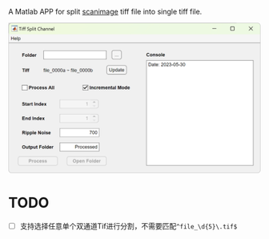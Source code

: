 
A Matlab APP for split [scanimage](https://docs.scanimage.org/) tiff file into single tiff file.

![image](./preview.png)


# TODO

- [ ] 支持选择任意单个双通道Tif进行分割，不需要匹配`^file_\d{5}\.tif$`